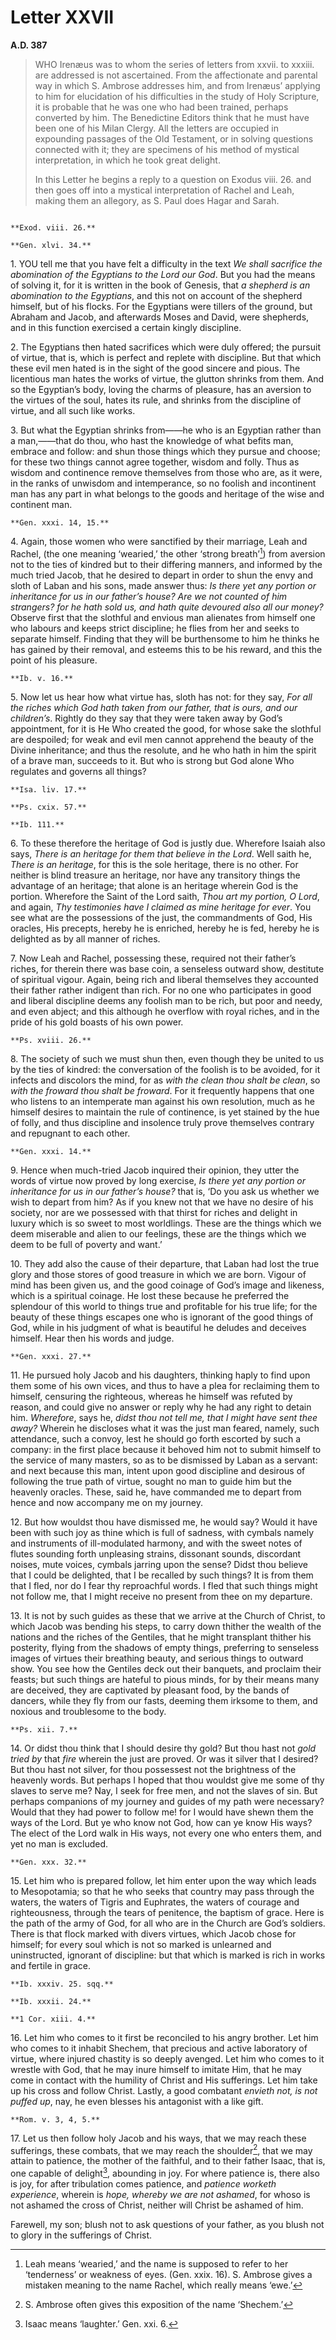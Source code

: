 # Letter XXVII
**A.D. 387**

> WHO Irenæus was to whom the series of letters from xxvii. to
> xxxiii. are addressed is not ascertained. From the affectionate
> and parental way in which S. Ambrose addresses him, and from
> Irenæus’ applying to him for elucidation of his difficulties
> in the study of Holy Scripture, it is probable that he was one
> who had been trained, perhaps converted by him. The Benedictine
> Editors think that he must have been one of his Milan Clergy.
> All the letters are occupied in expounding passages of the Old
> Testament, or in solving questions connected with it; they are
> specimens of his method of mystical interpretation, in which he
> took great delight.
>
> In this Letter he begins a reply to a question on Exodus viii.
> 26. and then goes off into a mystical interpretation of Rachel
> and Leah, making them an allegory, as S. Paul does Hagar and
> Sarah.

```{centered} AMBROSE TO IRENÆUS, GREETING
```

```{margin}
**Exod. viii. 26.**

**Gen. xlvi. 34.**
```

1\. YOU tell me that you have felt a difficulty in the text _We shall
sacrifice the abomination of the Egyptians to the Lord our God_. But
you had the means of solving it, for it is written in the book of
Genesis, that _a shepherd is an abomination to the Egyptians_, and
this not on account of the shepherd himself, but of his flocks. For
the Egyptians were tillers of the ground, but Abraham and Jacob,
and afterwards Moses and David, were shepherds, and in this function
exercised a certain kingly discipline.

2\. The Egyptians then hated sacrifices which were duly offered;
the pursuit of virtue, that is, which is perfect and replete with
discipline. But that which these evil men hated is in the sight of the
good sincere and pious. The licentious man hates the works of virtue,
the glutton shrinks from them. And so the Egyptian’s body, loving the
charms of pleasure, has an aversion to the virtues of the soul, hates
its rule, and shrinks from the discipline of virtue, and all such like
works.

3\. But what the Egyptian shrinks from――he who is an Egyptian rather
than a man,――that do thou, who hast the knowledge of what befits man,
embrace and follow: and shun those things which they pursue and choose;
for these two things cannot agree together, wisdom and folly. Thus
as wisdom and continence remove themselves from those who are, as it
were, in the ranks of unwisdom and intemperance, so no foolish and
incontinent man has any part in what belongs to the goods and heritage
of the wise and continent man.

```{margin}
**Gen. xxxi. 14, 15.**
```

4\. Again, those women who were sanctified by their marriage, Leah and
Rachel, (the one meaning ‘wearied,’ the other ‘strong breath’[^157])
from aversion not to the ties of kindred but to their differing
manners, and informed by the much tried Jacob, that he desired to
depart in order to shun the envy and sloth of Laban and his sons, made
answer thus: _Is there yet any portion or inheritance for us in our
father’s house? Are we not counted of him strangers? for he hath sold
us, and hath quite devoured also all our money?_ Observe first that
the slothful and envious man alienates from himself one who labours
and keeps strict discipline; he flies from her and seeks to separate
himself. Finding that they will be burthensome to him he thinks he has
gained by their removal, and esteems this to be his reward, and this
the point of his pleasure.

```{margin}
**Ib. v. 16.**
```

5\. Now let us hear how what virtue has, sloth has not: for they say,
_For all the riches which God hath taken from our father, that is ours,
and our children’s_. Rightly do they say that they were taken away by
God’s appointment, for it is He Who created the good, for whose sake
the slothful are despoiled; for weak and evil men cannot apprehend
the beauty of the Divine inheritance; and thus the resolute, and he
who hath in him the spirit of a brave man, succeeds to it. But who is
strong but God alone Who regulates and governs all things?

```{margin}
**Isa. liv. 17.**

**Ps. cxix. 57.**

**Ib. 111.**
```

6\. To these therefore the heritage of God is justly due. Wherefore
Isaiah also says, _There is an heritage for them that believe in the
Lord_. Well saith he, _There is an heritage_, for this is the sole
heritage, there is no other. For neither is blind treasure an heritage,
nor have any transitory things the advantage of an heritage; that
alone is an heritage wherein God is the portion. Wherefore the Saint
of the Lord saith, _Thou art my portion, O Lord_, and again, _Thy
testimonies have I claimed as mine heritage for ever_. You see what
are the possessions of the just, the commandments of God, His oracles,
His precepts, hereby he is enriched, hereby he is fed, hereby he is
delighted as by all manner of riches.

7\. Now Leah and Rachel, possessing these, required not their father’s
riches, for therein there was base coin, a senseless outward show,
destitute of spiritual vigour. Again, being rich and liberal themselves
they accounted their father rather indigent than rich. For no one who
participates in good and liberal discipline deems any foolish man to
be rich, but poor and needy, and even abject; and this although he
overflow with royal riches, and in the pride of his gold boasts of his
own power.

```{margin}
**Ps. xviii. 26.**
```

8\. The society of such we must shun then, even though they be united
to us by the ties of kindred: the conversation of the foolish is to be
avoided, for it infects and discolors the mind, for as _with the clean
thou shalt be clean_, so _with the froward thou shalt be froward_.
For it frequently happens that one who listens to an intemperate man
against his own resolution, much as he himself desires to maintain
the rule of continence, is yet stained by the hue of folly, and thus
discipline and insolence truly prove themselves contrary and repugnant
to each other.

```{margin}
**Gen. xxxi. 14.**
```

9\. Hence when much-tried Jacob inquired their opinion, they utter the
words of virtue now proved by long exercise, _Is there yet any portion
or inheritance for us in our father’s house?_ that is, ‘Do you ask us
whether we wish to depart from him? As if you knew not that we have no
desire of his society, nor are we possessed with that thirst for riches
and delight in luxury which is so sweet to most worldlings. These are
the things which we deem miserable and alien to our feelings, these are
the things which we deem to be full of poverty and want.’

10\. They add also the cause of their departure, that Laban had lost
the true glory and those stores of good treasure in which we are born.
Vigour of mind has been given us, and the good coinage of God’s image
and likeness, which is a spiritual coinage. He lost these because he
preferred the splendour of this world to things true and profitable
for his true life; for the beauty of these things escapes one who is
ignorant of the good things of God, while in his judgment of what is
beautiful he deludes and deceives himself. Hear then his words and
judge.

```{margin}
**Gen. xxxi. 27.**
```

11\. He pursued holy Jacob and his daughters, thinking haply to find
upon them some of his own vices, and thus to have a plea for reclaiming
them to himself, censuring the righteous, whereas he himself was
refuted by reason, and could give no answer or reply why he had any
right to detain him. _Wherefore_, says he, _didst thou not tell me,
that I might have sent thee away?_ Wherein he discloses what it was
the just man feared, namely, such attendance, such a convoy, lest he
should go forth escorted by such a company: in the first place because
it behoved him not to submit himself to the service of many masters,
so as to be dismissed by Laban as a servant: and next because this man,
intent upon good discipline and desirous of following the true path
of virtue, sought no man to guide him but the heavenly oracles. These,
said he, have commanded me to depart from hence and now accompany me on
my journey.

12\. But how wouldst thou have dismissed me, he would say? Would it
have been with such joy as thine which is full of sadness, with cymbals
namely and instruments of ill-modulated harmony, and with the sweet
notes of flutes sounding forth unpleasing strains, dissonant sounds,
discordant noises, mute voices, cymbals jarring upon the sense? Didst
thou believe that I could be delighted, that I be recalled by such
things? It is from them that I fled, nor do I fear thy reproachful
words. I fled that such things might not follow me, that I might
receive no present from thee on my departure.

13\. It is not by such guides as these that we arrive at the Church of
Christ, to which Jacob was bending his steps, to carry down thither
the wealth of the nations and the riches of the Gentiles, that he might
transplant thither his posterity, flying from the shadows of empty
things, preferring to senseless images of virtues their breathing
beauty, and serious things to outward show. You see how the Gentiles
deck out their banquets, and proclaim their feasts; but such things
are hateful to pious minds, for by their means many are deceived, they
are captivated by pleasant food, by the bands of dancers, while they
fly from our fasts, deeming them irksome to them, and noxious and
troublesome to the body.

```{margin}
**Ps. xii. 7.**
```

14\. Or didst thou think that I should desire thy gold? But thou hast
not _gold tried by_ that _fire_ wherein the just are proved. Or was it
silver that I desired? But thou hast not silver, for thou possessest
not the brightness of the heavenly words. But perhaps I hoped that thou
wouldst give me some of thy slaves to serve me? Nay, I seek for free
men, and not the slaves of sin. But perhaps companions of my journey
and guides of my path were necessary? Would that they had power to
follow me! for I would have shewn them the ways of the Lord. But ye who
know not God, how can ye know His ways? The elect of the Lord walk in
His ways, not every one who enters them, and yet no man is excluded.

```{margin}
**Gen. xxx. 32.**
```

15\. Let him who is prepared follow, let him enter upon the way which
leads to Mesopotamia; so that he who seeks that country may pass
through the waters, the waters of Tigris and Euphrates, the waters of
courage and righteousness, through the tears of penitence, the baptism
of grace. Here is the path of the army of God, for all who are in
the Church are God’s soldiers. There is that flock marked with divers
virtues, which Jacob chose for himself; for every soul which is not so
marked is unlearned and uninstructed, ignorant of discipline: but that
which is marked is rich in works and fertile in grace.

```{margin}
**Ib. xxxiv. 25. sqq.**

**Ib. xxxii. 24.**

**1 Cor. xiii. 4.**
```

16\. Let him who comes to it first be reconciled to his angry brother.
Let him who comes to it inhabit Shechem, that precious and active
laboratory of virtue, where injured chastity is so deeply avenged.
Let him who comes to it wrestle with God, that he may inure himself
to imitate Him, that he may come in contact with the humility of Christ
and His sufferings. Let him take up his cross and follow Christ. Lastly,
a good combatant _envieth not, is not puffed up_, nay, he even blesses
his antagonist with a like gift.

```{margin}
**Rom. v. 3, 4, 5.**
```

17\. Let us then follow holy Jacob and his ways, that we may reach
these sufferings, these combats, that we may reach the shoulder[^158],
that we may attain to patience, the mother of the faithful, and to
their father Isaac, that is, one capable of delight[^159], abounding in
joy. For where patience is, there also is joy, for after tribulation
comes patience, and _patience worketh experience_, wherein is _hope,
whereby we are not ashamed_, for whoso is not ashamed the cross of
Christ, neither will Christ be ashamed of him.

Farewell, my son; blush not to ask questions of your father, as you
blush not to glory in the sufferings of Christ.

[^157]: Leah means ‘wearied,’ and the name is supposed to refer
    to her ‘tenderness’ or weakness of eyes. (Gen. xxix. 16).
    S. Ambrose gives a mistaken meaning to the name Rachel,
    which really means ‘ewe.’

[^158]: S. Ambrose often gives this exposition of the name
    ‘Shechem.’

[^159]: Isaac means ‘laughter.’ Gen. xxi. 6.
